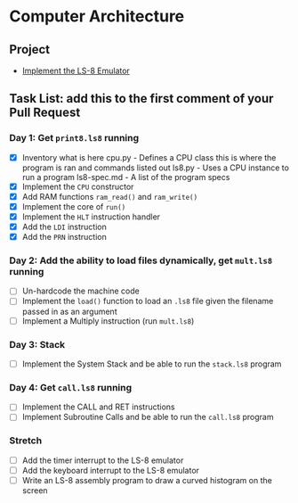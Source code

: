 # Computer Architecture

## Project

* [Implement the LS-8 Emulator](ls8/)

## Task List: add this to the first comment of your Pull Request

### Day 1: Get `print8.ls8` running

- [x] Inventory what is here
      cpu.py - Defines a CPU class this is where the program is ran and commands listed out
      ls8.py - Uses a CPU instance to run a program
      ls8-spec.md - A list of the program specs
- [x] Implement the `CPU` constructor
- [x] Add RAM functions `ram_read()` and `ram_write()`
- [x] Implement the core of `run()`
- [x] Implement the `HLT` instruction handler
- [x] Add the `LDI` instruction
- [x] Add the `PRN` instruction

### Day 2: Add the ability to load files dynamically, get `mult.ls8` running

- [ ] Un-hardcode the machine code
- [ ] Implement the `load()` function to load an `.ls8` file given the filename
      passed in as an argument
- [ ] Implement a Multiply instruction (run `mult.ls8`)

### Day 3: Stack

- [ ] Implement the System Stack and be able to run the `stack.ls8` program

### Day 4: Get `call.ls8` running

- [ ] Implement the CALL and RET instructions
- [ ] Implement Subroutine Calls and be able to run the `call.ls8` program

### Stretch

- [ ] Add the timer interrupt to the LS-8 emulator
- [ ] Add the keyboard interrupt to the LS-8 emulator
- [ ] Write an LS-8 assembly program to draw a curved histogram on the screen
